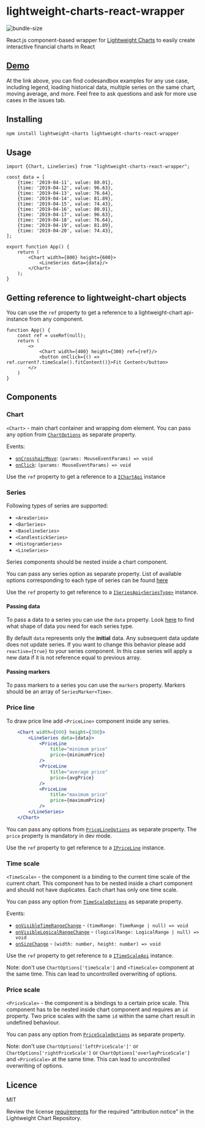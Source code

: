 # lightweight-charts-react-wrapper
![bundle-size](https://badgen.net/bundlephobia/minzip/lightweight-charts-react-wrapper/)

React.js component-based wrapper for [Lightweight Charts](https://github.com/tradingview/lightweight-charts) to easily create interactive financial charts in React

## [Demo](https://trash-and-fire.github.io/lightweight-charts-react-wrapper/)

At the link above, you can find codesandbox examples for any use case, including legend, loading historical data, multiple series on the same chart, moving average, and more.
Feel free to ask questions and ask for more use cases in the issues tab.

## Installing

```bash
npm install lightweight-charts lightweight-charts-react-wrapper
```

## Usage

```tsx
import {Chart, LineSeries} from "lightweight-charts-react-wrapper";

const data = [
    {time: '2019-04-11', value: 80.01},
    {time: '2019-04-12', value: 96.63},
    {time: '2019-04-13', value: 76.64},
    {time: '2019-04-14', value: 81.89},
    {time: '2019-04-15', value: 74.43},
    {time: '2019-04-16', value: 80.01},
    {time: '2019-04-17', value: 96.63},
    {time: '2019-04-18', value: 76.64},
    {time: '2019-04-19', value: 81.89},
    {time: '2019-04-20', value: 74.43},
];

export function App() {
    return (
        <Chart width={800} height={600}>
            <LineSeries data={data}/>
        </Chart>
    );
}
```

## Getting reference to lightweight-chart objects

You can use the `ref` property to get a reference to a lightweight-chart api-instance from any component.
```tsx
function App() {
    const ref = useRef(null);
    return (
        <>
            <Chart width={400} height={300} ref={ref}/>
            <button onClick={() => ref.current?.timeScale().fitContent()}>Fit Content</button>
        </>
    )
}
```

## Components

### Chart

`<Chart>` - main chart container and wrapping dom element.
You can pass any option from [`ChartOptions`](https://tradingview.github.io/lightweight-charts/docs/api/interfaces/ChartOptions) as separate property.

Events:
- [`onCrosshairMove`](https://tradingview.github.io/lightweight-charts/docs/api/interfaces/IChartApi#subscribeclick): `(params: MouseEventParams) => void`
- [`onClick`](https://tradingview.github.io/lightweight-charts/docs/api/interfaces/IChartApi#subscribecrosshairmove): `(params: MouseEventParams) => void`

Use the `ref` property to get a reference to a [`IChartApi`](https://tradingview.github.io/lightweight-charts/docs/api/interfaces/IChartApi) instance

### Series

Following types of series are supported:
- `<AreaSeries>`
- `<BarSeries>`
- `<BaselineSeries>`
- `<CandlestickSeries>`
- `<HistogramSeries>`
- `<LineSeries>`

Series components should be nested inside a chart component. 

You can pass any series option as separate property. 
List of available options corresponding to each type of series can be found [here](https://tradingview.github.io/lightweight-charts/docs/api/interfaces/SeriesOptionsMap)

Use the `ref` property to get reference to a [`ISeriesApi<SeriesType>`](https://tradingview.github.io/lightweight-charts/docs/api/interfaces/ISeriesApi) instance.

#### Passing data
To pass a data to a series you can use the `data` property. Look [here](https://tradingview.github.io/lightweight-charts/docs/api/interfaces/SeriesDataItemTypeMap) to find what shape of data you need for each series type.

By default `data` represents only the **initial** data. Any subsequent data update does not update series.
If you want to change this behavior please add `reactive={true}` to your series component. In this case series will apply a new data if it is not reference equal to previous array. 

#### Passing markers
To pass markers to a series you can use the `markers` property. Markers should be an array of `SeriesMarker<Time>`.

### Price line

To draw price line add `<PriceLine>` component inside any series.
```jsx
    <Chart width={600} height={300}>
        <LineSeries data={data}>
            <PriceLine
                title="minimum price"
                price={minimumPrice}
            />
            <PriceLine
                title="average price"
                price={avgPrice}
            />
            <PriceLine
                title="maximum price"
                price={maximumPrice}
            />
        </LineSeries>
    </Chart>
```

You can pass any options from [`PriceLineOptions`](https://tradingview.github.io/lightweight-charts/docs/api/interfaces/PriceLineOptions) as separate property. The `price` property is mandatory in dev mode.

Use the `ref` property to get reference to a [`IPriceLine`](https://tradingview.github.io/lightweight-charts/docs/api/interfaces/IPriceLine) instance.

### Time scale

`<TimeScale>` - the component is a binding to the current time scale of the current chart.
This component has to be nested inside a chart component and should not have duplicates. Each chart has only one time scale.

You can pass any option from [`TimeScaleOptions`](https://tradingview.github.io/lightweight-charts/docs/api/interfaces/TimeScaleOptions) as separate property.

Events:
- [`onVisibleTimeRangeChange`](https://tradingview.github.io/lightweight-charts/docs/api/interfaces/ITimeScaleApi#subscribevisibletimerangechange) - `(timeRange: TimeRange | null) => void`
- [`onVisibleLogicalRangeChange`](https://tradingview.github.io/lightweight-charts/docs/api/interfaces/ITimeScaleApi#subscribevisiblelogicalrangechange) - `(logicalRange: LogicalRange | null) => void`
- [`onSizeChange`](https://tradingview.github.io/lightweight-charts/docs/api/interfaces/ITimeScaleApi#subscribesizechange) - `(width: number, height: number) => void`

Use the `ref` property to get reference to a [`ITimeScaleApi`](https://tradingview.github.io/lightweight-charts/docs/api/interfaces/ITimeScaleApi) instance.

Note: don't use `ChartOptions['timeScale']` and `<TimeScale>` component at the same time. This can lead to uncontrolled overwriting of options.

### Price scale

`<PriceScale>` - the component is a bindings to a certain price scale.
This component has to be nested inside chart component and requires an `id` property. Two price scales with the same `id` within the same chart result in undefined behaviour. 

You can pass any option from [`PriceScaleOptions`](https://tradingview.github.io/lightweight-charts/docs/api/interfaces/PriceScaleOptions) as separate property.

Note: don't use `ChartOptions['leftPriceScale']'` or `ChartOptions['rightPriceScale']` or `ChartOptions['overlayPriceScale']` and `<PriceScale>` at the same time. This can lead to uncontrolled overwriting of options.

## Licence

MIT

Review the license [requirements](https://github.com/tradingview/lightweight-charts#license) for the required "attribution notice" in the Lightweight Chart Repository.
